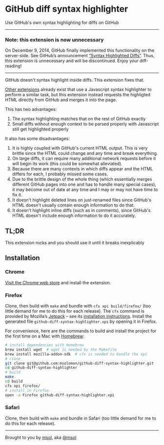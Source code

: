 # GitHub diff syntax highlighter

Use GitHub's own syntax highlighting for diffs on GitHub

------------------------

### Note: this extension is now unnecessary

On December 9, 2014, GitHub finally implemented this functionality on the server-side. See GitHub’s announcement [“Syntax Highlighted Diffs”](https://github.com/blog/1932-syntax-highlighted-diffs). Thus, this extension is unnecessary and will be discontinued. Enjoy your diff-reading!

------------------------

GitHub doesn't syntax highlight inside diffs. This extension fixes that.

[Other extensions](https://github.com/danielribeiro/github-diff-highlight-extension) already exist that use a Javascript syntax highlighter to perform a similar task, but this extension instead requests the highligted HTML directly from GitHub and merges it into the page.

This has two advantages:

1. The syntax highlighting matches that on the rest of GitHub exactly
1. Small diffs without enough context to be parsed properly with Javascript still get highlighted properly

It also has some disadvantages:

1. It is highly coupled with GitHub's current HTML output. This is very brittle since the HTML could change and any time and break everything.
1. On large diffs, it can require many additional network requests before it will begin its work (this could be somewhat alleviated).
1. Because there are many contexts in which diffs appear and the HTML differs for each, I probably missed some cases.
1. Due to the brittle design of the whole thing (which essentially merges different GitHub pages into one and has to handle many special cases), it may become out of date at any time and I may or may not have time to fix it.
1. It doesn't highlight deleted lines on just-renamed files since GitHub's HTML doesn't usually contain enough information to do that.
1. It doesn't highlight inline diffs (such as in comments), since GitHub's HTML doesn't include enough information to do it accurately.

## TL;DR

This extension rocks and you should use it until it breaks inexplicably

## Installation

### Chrome

[Visit the Chrome web store](https://chrome.google.com/webstore/detail/github-diff-syntax-highli/dgkfbihjnombgekdpemmggglcpnmoich) and install the extension.

### Firefox
Clone, then build with `make` and bundle with `cfx xpi build/firefox/` (too little demand for me to do this for each release). The `cfx` command is provided by Mozilla’s [Jetpack](https://wiki.mozilla.org/Jetpack) – see its [installation instructions](https://developer.mozilla.org/en-US/Add-ons/SDK/Tutorials/Installation). Install the generated file `github-diff-syntax-highlighter.xpi` by opening it in Firefox.

For convenience, here are the commands to build and install the project for the first time on a Mac with [Homebrew](http://brew.sh/):

~~~sh
# install dependencies with Homebrew
brew install wget  # wget is needed by the Makefile
brew install mozilla-addon-sdk  # cfx is needed to bundle the xpi
# clone
git clone git@github.com:msolomon/github-diff-syntax-highlighter.git
cd github-diff-syntax-highlighter
# build
make
cd build
cfx xpi firefox/
# install in Firefox
open -a Firefox github-diff-syntax-highlighter.xpi
~~~

### Safari

Clone, then build with `make` and bundle in Safari (too little demand for me to do this for each release).


------------------------

Brought to you by [msol](http://msol.io/), aka [@msol](https://twitter.com/msol)
